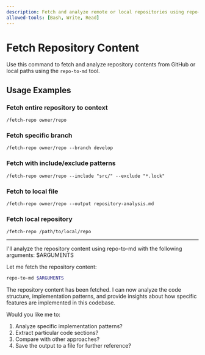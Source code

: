 ```yaml
---
description: Fetch and analyze remote or local repositories using repo-to-md
allowed-tools: [Bash, Write, Read]
---
```


# Fetch Repository Content

Use this command to fetch and analyze repository contents from GitHub or local paths using the `repo-to-md` tool.

## Usage Examples

### Fetch entire repository to context
```
/fetch-repo owner/repo
```

### Fetch specific branch
```
/fetch-repo owner/repo --branch develop
```

### Fetch with include/exclude patterns
```
/fetch-repo owner/repo --include "src/" --exclude "*.lock"
```

### Fetch to local file
```
/fetch-repo owner/repo --output repository-analysis.md
```

### Fetch local repository
```
/fetch-repo /path/to/local/repo
```

---

I'll analyze the repository content using repo-to-md with the following arguments: $ARGUMENTS

Let me fetch the repository content:

```bash
repo-to-md $ARGUMENTS
```

The repository content has been fetched. I can now analyze the code structure, implementation patterns, and provide insights about how specific features are implemented in this codebase.

Would you like me to:
1. Analyze specific implementation patterns?
2. Extract particular code sections?
3. Compare with other approaches?
4. Save the output to a file for further reference?